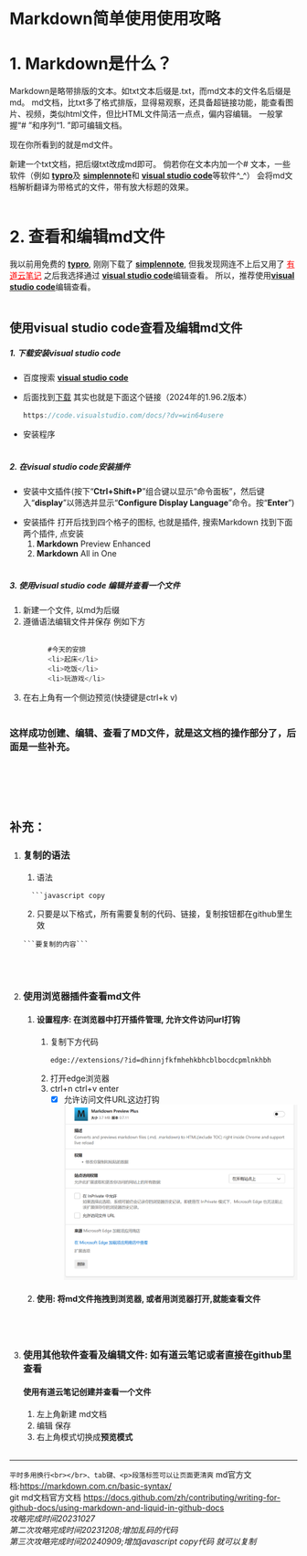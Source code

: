 # Markdown简单使用使用攻略

   # 1. Markdown是什么？
   
Markdown是略带排版的文本。如txt文本后缀是.txt，而md文本的文件名后缀是md。
md文档，比txt多了格式排版，显得易观察，还具备超链接功能，能查看图片、视频，类似html文件，但比HTML文件简洁一点点，偏内容编辑。
一般掌握“# ”和序列“1. ”即可编辑文档。
   
现在你所看到的就是md文件。

新建一个txt文档，把后缀txt改成md即可。
倘若你在文本内加一个# 文本，一些软件（例如
[**typro**](https://typoraio.cn)及
[**simplennote**](https://apps.microsoft.com/detail/9NXQQ40LDW3X?hl=en-us&gl=US)和
[**visual studio code**](https://visualstudio.microsoft.com/zh-hans/free-developer-offers/)等软件^_^）
会将md文档解析翻译为带格式的文件，带有放大标题的效果。
<h></h>
<br></br>
# 2. 查看和编辑md文件
我以前用免费的
[**typro**](https://typoraio.cn), 刚刚下载了
[**simplennote**](https://apps.microsoft.com/detail/9NXQQ40LDW3X?hl=en-us&gl=US), 但我发现网连不上后又用了
<a href =https://note.youdao.com style="color:red">有道云笔记</a> 之后我选择通过
[**visual studio code**](https://visualstudio.microsoft.com/zh-hans/free-developer-offers/)编辑查看。
所以，推荐使用[**visual studio code**](https://visualstudio.microsoft.com/zh-hans/free-developer-offers/)编辑查看。
<br></br>
## 使用visual studio code查看及编辑md文件
##### 1. 下载安装visual studio code
* 百度搜索 [**visual studio code**](https://visualstudio.microsoft.com/zh-hans/free-developer-offers/)
+ 后面找到[下载](https://code.visualstudio.com/Download)
      其实也就是下面这个链接（2024年的1.96.2版本）
    ```javascript copy
    https://code.visualstudio.com/docs/?dv=win64usere
    ```      
- 安装程序
<br></br>
##### 2. 在visual studio code安装插件
   + 安装中文插件(按下“**Ctrl+Shift+P**”组合键以显示“命令面板”，然后键入“**display**”以筛选并显示“**Configure Display Language**”命令。按“**Enter**”)
   - 安装插件
      打开后找到四个格子的图标, 也就是插件, 搜索Markdown 找到下面两个插件, 点安装
      1. **Markdown** Preview Enhanced
      2. **Markdown** All in One
<br></br>
##### 3. 使用visual studio code 编辑并查看一个文件
      
   1. 新建一个文件, 以md为后缀
   2. 遵循语法编辑文件并保存
         例如下方
         ```javascript copy
      
               #今天的安排
               <li>起床</li>
               <li>吃饭</li>
               <li>玩游戏</li>
      ```
   3. 在右上角有一个侧边预览(快捷键是ctrl+k v)
<br></br>
###   这样成功创建、编辑、查看了MD文件，就是这文档的操作部分了，后面是一些补充。
<br></br>
<br></br>

## 补充：
1. ### 复制的语法
    
    1. 语法
    ```
      ```javascript copy
    ```

    2. 只要是以下格式，所有需要复制的代码、链接，复制按钮都在github里生效
    ```
    ```要复制的内容```
    ```
<br></br>



 2. ### 使用浏览器插件查看md文件
    1. #### 设置程序: 在浏览器中打开插件管理, 允许文件访问url打钩
        1. 复制下方代码
            ```
            edge://extensions/?id=dhinnjfkfmhehkbhcblbocdcpmlnkhbh
            ```
        2. 打开edge浏览器
        3.  ctrl+n ctrl+v enter
            - [x] 允许访问文件URL这边打钩
            ![Alt text](image.png)
    2. #### 使用: 将md文件拖拽到浏览器, 或者用浏览器打开,就能查看文件
<br></br>

 3. ### 使用其他软件查看及编辑文件: 如有道云笔记或者直接在github里查看
    #### 使用有道云笔记创建并查看一个文件
    1. 左上角新建 md文档
    2. 编辑 保存
    3. 右上角模式切换成**预览模式**
 <br></br>  



----------------
`平时多用换行<br></br>、tab键、<p>段落标签可以让页面更清爽`
md官方文档:https://markdown.com.cn/basic-syntax/<br>
git md文档官方文档 https://docs.github.com/zh/contributing/writing-for-github-docs/using-markdown-and-liquid-in-github-docs<br>
*攻略完成时间20231027*<br>
*第二次攻略完成时间20231208;增加乱码的代码*<br>
*第三次攻略完成时间20240909;增加javascript copy代码 就可以复制*<br>
<!-- <meta charset="UTF-8" -->
